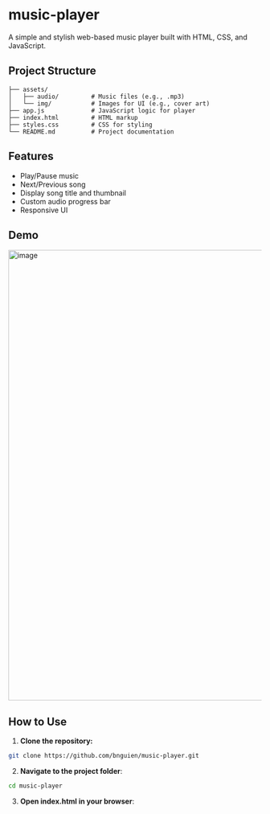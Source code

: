 # music-player
A simple and stylish web-based music player built with HTML, CSS, and JavaScript.
## Project Structure
```music-player/
├── assets/
│   ├── audio/         # Music files (e.g., .mp3)
│   └── img/           # Images for UI (e.g., cover art)
├── app.js             # JavaScript logic for player
├── index.html         # HTML markup
├── styles.css         # CSS for styling
└── README.md          # Project documentation
```
## Features
- Play/Pause music
- Next/Previous song
- Display song title and thumbnail
- Custom audio progress bar
- Responsive UI
## Demo
<img width="535" height="896" alt="image" src="https://github.com/user-attachments/assets/36f173c5-f962-40f4-bdd8-f34cdc78da9b" />

## How to Use
1. **Clone the repository:**
```bash
git clone https://github.com/bnguien/music-player.git
```
2. **Navigate to the project folder**:
```bash
cd music-player
```
3. **Open index.html in your browser**:
